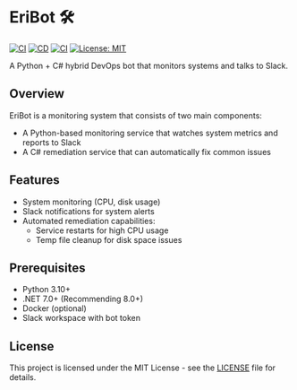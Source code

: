 # EriBot 🛠️

[![CI](https://github.com/Ericlein/monitor-slackbot/actions/workflows/ci.yml/badge.svg)](https://github.com/Ericlein/monitor-slackbot/actions)
[![CD](https://github.com/Ericlein/monitor-slackbot/actions/workflows/cd.yml/badge.svg)](https://github.com/Ericlein/monitor-slackbot/actions)
[![CI](https://github.com/Ericlein/monitor-slackbot/actions/workflows/ci.yml/badge.svg)](https://github.com/Ericlein/monitor-slackbot/actions/workflows/ci.yml)
[![License: MIT](https://img.shields.io/badge/License-MIT-yellow.svg)](LICENSE)

A Python + C# hybrid DevOps bot that monitors systems and talks to Slack.

## Overview

EriBot is a monitoring system that consists of two main components:
- A Python-based monitoring service that watches system metrics and reports to Slack
- A C# remediation service that can automatically fix common issues

## Features

- System monitoring (CPU, disk usage)
- Slack notifications for system alerts
- Automated remediation capabilities:
  - Service restarts for high CPU usage
  - Temp file cleanup for disk space issues

## Prerequisites

- Python 3.10+
- .NET 7.0+ (Recommending 8.0+)
- Docker (optional)
- Slack workspace with bot token

## License

This project is licensed under the MIT License - see the [LICENSE](LICENSE) file for details.
